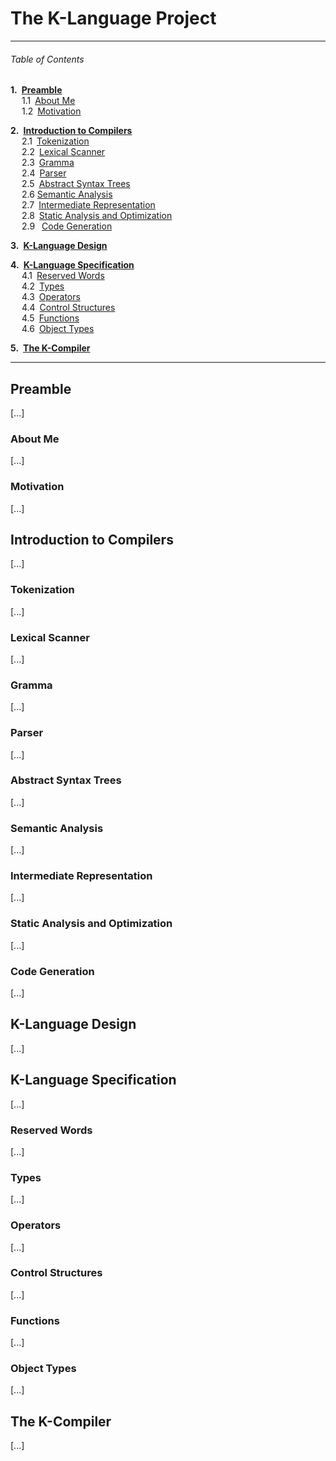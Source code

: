 # The K-Language Project

---
###### Table of Contents

__1.&ensp;[Preamble](#preamble)__  
&ensp;&ensp; 1.1&ensp;[About Me](#about-me)  
&ensp;&ensp; 1.2&ensp;[Motivation](#motivation)  

__2.&ensp;[Introduction to Compilers](#introduction-to-compilers)__  
&ensp;&ensp; 2.1&ensp;[Tokenization](#tokenization)  
&ensp;&ensp; 2.2&ensp;[Lexical Scanner](#lexical-scanner)  
&ensp;&ensp; 2.3&ensp;[Gramma](#gramma)  
&ensp;&ensp; 2.4&ensp;[Parser](#parser)  
&ensp;&ensp; 2.5&ensp;[Abstract Syntax Trees](#abstract-syntax-trees)  
&ensp;&ensp; 2.6  [Semantic Analysis](#semantic-analysis)  
&ensp;&ensp; 2.7&ensp;[Intermediate Representation](#intermediate-representation)  
&ensp;&ensp; 2.8&ensp;[Static Analysis and Optimization](#static-analysis-and-optimization)  
&ensp;&ensp; 2.9&ensp; [Code Generation](#code-generation)  

__3.&ensp;[K-Language Design](#k-language-design)__  

__4.&ensp;[K-Language Specification](#k-language-specification)__  
&ensp;&ensp; 4.1&ensp;[Reserved Words](#reserved-words)  
&ensp;&ensp; 4.2&ensp;[Types](#types)  
&ensp;&ensp; 4.3&ensp;[Operators](#operators)  
&ensp;&ensp; 4.4&ensp;[Control Structures](#control-structures)  
&ensp;&ensp; 4.5&ensp;[Functions](#functions)  
&ensp;&ensp; 4.6&ensp;[Object Types](#object-types)  

__5.&ensp;[The K-Compiler](#the-k-compiler)__

---

## Preamble
[...]

### About Me
[...]

### Motivation
[...]


## Introduction to Compilers
[...]

### Tokenization
[...]

### Lexical Scanner
[...]

### Gramma
[...]

### Parser
[...]

### Abstract Syntax Trees
[...]

### Semantic Analysis
[...]

### Intermediate Representation
[...]

### Static Analysis and Optimization
[...]

### Code Generation
[...]


## K-Language Design
[...]

## K-Language Specification
[...]

### Reserved Words
[...]

### Types
[...]

### Operators
[...]

### Control Structures
[...]

### Functions
[...]

### Object Types
[...]


## The K-Compiler
[...]
